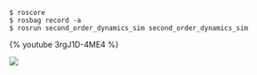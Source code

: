```
$ roscore
$ rosbag record -a
$ rosrun second_order_dynamics_sim second_order_dynamics_sim
```
{% youtube 3rgJ1D-4ME4 %}

[![](http://img.youtube.com/vi/3rgJ1D-4ME4/0.jpg)](http://www.youtube.com/watch?v=3rgJ1D-4ME4 "")
